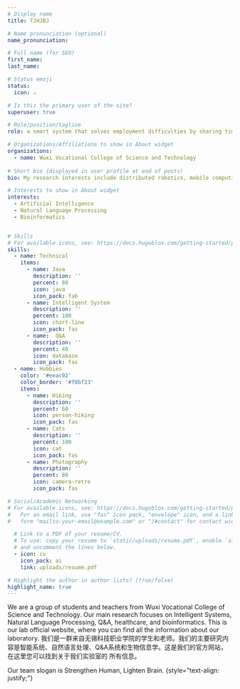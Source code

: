 ```yaml
---
# Display name
title: TJHJBJ

# Name pronunciation (optional)
name_pronunciation: 

# Full name (for SEO)
first_name: 
last_name: 

# Status emoji
status:
  icon: ☕️

# Is this the primary user of the site?
superuser: true

# Role/position/tagline
role: a smart system that solves employment difficulties by sharing time

# Organizations/Affiliations to show in About widget
organizations:
  - name: Wuxi Vocational College of Science and Technology
  
# Short bio (displayed in user profile at end of posts)
bio: My research interests include distributed robotics, mobile computing and programmable matter.

# Interests to show in About widget
interests:
  - Artificial Intelligence
  - Natural Language Processing
  - Bioinformatics


# Skills
# For available icons, see: https://docs.hugoblox.com/getting-started/page-builder/#icons
skills:
  - name: Technical
    items:
      - name: Java
        description: ''
        percent: 80
        icon: java
        icon_pack: fab
      - name: Intelligent System
        description: ''
        percent: 100
        icon: chart-line
        icon_pack: fas
      - name:  Q&A
        description: ''
        percent: 40
        icon: database
        icon_pack: fas
  - name: Hobbies
    color: '#eeac02'
    color_border: '#f0bf23'
    items:
      - name: Hiking
        description: ''
        percent: 60
        icon: person-hiking
        icon_pack: fas
      - name: Cats
        description: ''
        percent: 100
        icon: cat
        icon_pack: fas
      - name: Photography
        description: ''
        percent: 80
        icon: camera-retro
        icon_pack: fas

# Social/Academic Networking
# For available icons, see: https://docs.hugoblox.com/getting-started/page-builder/#icons
#   For an email link, use "fas" icon pack, "envelope" icon, and a link in the
#   form "mailto:your-email@example.com" or "/#contact" for contact widget.

  # Link to a PDF of your resume/CV.
  # To use: copy your resume to `static/uploads/resume.pdf`, enable `ai` icons in `params.yaml`,
  # and uncomment the lines below.
  - icon: cv
    icon_pack: ai
    link: uploads/resume.pdf

# Highlight the author in author lists? (true/false)
highlight_name: true
---
```


We are a group of students and teachers from Wuxi Vocational College of Science and Technology. Our main research focuses on Intelligent Systems,
Natural Language Processing, Q&A, healthcare, and bioinformatics. This is our lab official website, where you can find all the information about our laboratory.
我们是一群来自无锡科技职业学院的学生和老师。我们的主要研究内容是智能系统、自然语言处理、Q&A系统和生物信息学。这是我们的官方网站，在这里您可以找到关于我们实验室的
所有信息。

Our team slogan is Strengthen Human, Lighten Brain.
{style="text-align: justify;"}
